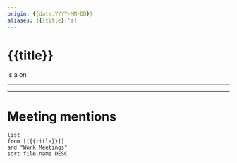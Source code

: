 ```yaml
---
origin: {{date:YYYY-MM-DD}}
aliases: [{{title}}'s]
---
```

# {{title}}
is a 
on

---


---
# Meeting mentions
```dataview
list
from [[{{title}}]]
and "Work Meetings"
sort file.name DESC
```